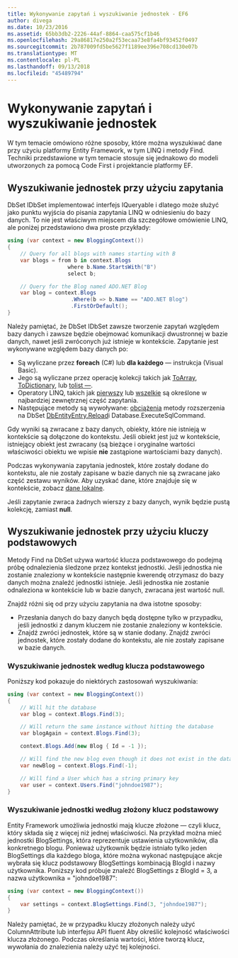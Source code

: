 ```yaml
---
title: Wykonywanie zapytań i wyszukiwanie jednostek - EF6
author: divega
ms.date: 10/23/2016
ms.assetid: 65bb3db2-2226-44af-8864-caa575cf1b46
ms.openlocfilehash: 29a86817e250a2f53ecaa73e8fa4bf93452f0497
ms.sourcegitcommit: 2b787009fd5be5627f1189ee396e708cd130e07b
ms.translationtype: MT
ms.contentlocale: pl-PL
ms.lasthandoff: 09/13/2018
ms.locfileid: "45489794"
---
```

# <a name="querying-and-finding-entities"></a>Wykonywanie zapytań i wyszukiwanie jednostek
W tym temacie omówiono różne sposoby, które można wyszukiwać dane przy użyciu platformy Entity Framework, w tym LINQ i metody Find. Techniki przedstawione w tym temacie stosuje się jednakowo do modeli utworzonych za pomocą Code First i projektancie platformy EF.  

## <a name="finding-entities-using-a-query"></a>Wyszukiwanie jednostek przy użyciu zapytania  

DbSet IDbSet implementować interfejs IQueryable i dlatego może służyć jako punktu wyjścia do pisania zapytania LINQ w odniesieniu do bazy danych. To nie jest właściwym miejscem dla szczegółowe omówienie LINQ, ale poniżej przedstawiono dwa proste przykłady:  

``` csharp
using (var context = new BloggingContext())
{
    // Query for all blogs with names starting with B
    var blogs = from b in context.Blogs
                   where b.Name.StartsWith("B")
                   select b;

    // Query for the Blog named ADO.NET Blog
    var blog = context.Blogs
                    .Where(b => b.Name == "ADO.NET Blog")
                    .FirstOrDefault();
}
```  

Należy pamiętać, że DbSet IDbSet zawsze tworzenie zapytań względem bazy danych i zawsze będzie obejmować komunikacji dwustronnej w bazie danych, nawet jeśli zwróconych już istnieje w kontekście. Zapytanie jest wykonywane względem bazy danych po:  

- Są wyliczane przez **foreach** (C#) lub **dla każdego** — instrukcja (Visual Basic).  
- Jego są wyliczane przez operację kolekcji takich jak [ToArray](https://msdn.microsoft.com/library/bb298736), [ToDictionary](https://msdn.microsoft.com/library/system.linq.enumerable.todictionary), lub [tolist —](https://msdn.microsoft.com/library/bb342261).  
- Operatory LINQ, takich jak [pierwszy](https://msdn.microsoft.com/library/bb291976) lub [wszelkie](https://msdn.microsoft.com/library/bb337697) są określone w najbardziej zewnętrznej część zapytania.  
- Następujące metody są wywoływane: [obciążenia](https://msdn.microsoft.com/library/system.data.entity.dbextensions.load) metody rozszerzenia na DbSet [DbEntityEntry.Reload](https://msdn.microsoft.com/library/system.data.entity.infrastructure.dbentityentry.reload.aspx)i Database.ExecuteSqlCommand.  

Gdy wyniki są zwracane z bazy danych, obiekty, które nie istnieją w kontekście są dołączone do kontekstu. Jeśli obiekt jest już w kontekście, istniejący obiekt jest zwracany (są bieżące i oryginalne wartości właściwości obiektu we wpisie **nie** zastąpione wartościami bazy danych).  

Podczas wykonywania zapytania jednostek, które zostały dodane do kontekstu, ale nie zostały zapisane w bazie danych nie są zwracane jako część zestawu wyników. Aby uzyskać dane, które znajduje się w kontekście, zobacz [dane lokalne](~/ef6/querying/local-data.md).  

Jeśli zapytanie zwraca żadnych wierszy z bazy danych, wynik będzie pustą kolekcję, zamiast **null**.  

## <a name="finding-entities-using-primary-keys"></a>Wyszukiwanie jednostek przy użyciu kluczy podstawowych  

Metody Find na DbSet używa wartość klucza podstawowego do podejmą próbę odnalezienia śledzone przez kontekst jednostki. Jeśli jednostka nie zostanie znaleziony w kontekście następnie kwerendę otrzymasz do bazy danych można znaleźć jednostki istnieje. Jeśli jednostka nie zostanie odnaleziona w kontekście lub w bazie danych, zwracana jest wartość null.  

Znajdź różni się od przy użyciu zapytania na dwa istotne sposoby:  

- Przesłania danych do bazy danych będą dostępne tylko w przypadku, jeśli jednostki z danym kluczem nie zostanie znaleziony w kontekście.  
- Znajdź zwróci jednostek, które są w stanie dodany. Znajdź zwróci jednostek, które zostały dodane do kontekstu, ale nie zostały zapisane w bazie danych.  
### <a name="finding-an-entity-by-primary-key"></a>Wyszukiwanie jednostek według klucza podstawowego  

Poniższy kod pokazuje do niektórych zastosowań wyszukiwania:  

``` csharp
using (var context = new BloggingContext())
{
    // Will hit the database
    var blog = context.Blogs.Find(3);

    // Will return the same instance without hitting the database
    var blogAgain = context.Blogs.Find(3);

    context.Blogs.Add(new Blog { Id = -1 });

    // Will find the new blog even though it does not exist in the database
    var newBlog = context.Blogs.Find(-1);

    // Will find a User which has a string primary key
    var user = context.Users.Find("johndoe1987");
}
```  

### <a name="finding-an-entity-by-composite-primary-key"></a>Wyszukiwanie jednostki według złożony klucz podstawowy  

Entity Framework umożliwia jednostki mają klucze złożone — czyli klucz, który składa się z więcej niż jednej właściwości. Na przykład można mieć jednostki BlogSettings, która reprezentuje ustawienia użytkowników, dla konkretnego blogu. Ponieważ użytkownik będzie istniało tylko jeden BlogSettings dla każdego bloga, które można wykonać następujące akcje wybrała się klucz podstawowy BlogSettings kombinacją BlogId i nazwy użytkownika. Poniższy kod próbuje znaleźć BlogSettings z BlogId = 3, a nazwa użytkownika = "johndoe1987":  

``` csharp  
using (var context = new BloggingContext())
{
    var settings = context.BlogSettings.Find(3, "johndoe1987");
}
```  

Należy pamiętać, że w przypadku kluczy złożonych należy użyć ColumnAttribute lub interfejsu API fluent Aby określić kolejność właściwości klucza złożonego. Podczas określania wartości, które tworzą klucz, wywołania do znalezienia należy użyć tej kolejności.  
